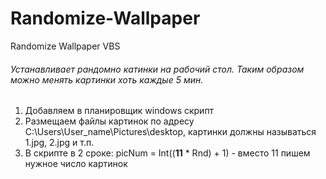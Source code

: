 # Randomize-Wallpaper
Randomize Wallpaper VBS

###### Устанавливает рандомно катинки на рабочий стол. Таким образом можно менять картинки хоть каждые 5 мин.

1. Добавляем в планировщик windows скрипт
2. Размещаем файлы картинок по адресу C:\Users\User_name\Pictures\desktop\, картинки должны называться 1.jpg, 2.jpg и т.п.
3. В скрипте в 2 сроке: picNum = Int((**11**  *  Rnd) + 1) - вместо 11 пишем нужное число картинок
